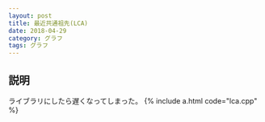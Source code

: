```yaml
---
layout: post
title: 最近共通祖先(LCA)
date: 2018-04-29
category: グラフ
tags: グラフ
---
```


## 説明
ライブラリにしたら遅くなってしまった。
{% include a.html code="lca.cpp" %}